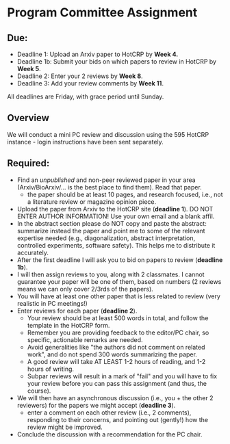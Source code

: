 # Program Committee Assignment

## Due:

- Deadline 1: Upload an Arxiv paper to HotCRP by **Week 4.**
- Deadline 1b: Submit your bids on which papers to review in HotCRP by **Week 5**.
- Deadline 2: Enter your 2 reviews by **Week 8**. 
- Deadline 3: Add your review comments by **Week 11**.

All deadlines are Friday, with grace period until Sunday.

## Overview

We will conduct a mini PC review and discussion using the 595 HotCRP instance - login instructions have been sent separately. 

## Required:

- Find  an *unpublished* and non-peer reviewed paper in your area (Arxiv/BioArxiv/... is the best place to find them). Read that paper.
  - the paper should be at least 10 pages, and research focused, i.e., not a literature review or magazine opinion piece. 
- Upload the paper from Arxiv to the HotCRP site (**deadline 1**). DO NOT ENTER AUTHOR INFORMATION! Use your own email and a blank affil.
- In the abstract section please do NOT copy and paste the abstract: summarize instead the paper and point me to some of the relevant expertise needed (e.g., diagonalization, abstract interpretation, controlled experiments, software safety). This helps me to distribute it accurately.
- After the first deadline I will ask you to bid on papers to review (**deadline 1b**).
- I will then assign reviews to you, along with 2 classmates. I cannot guarantee your paper will be one of them, based on numbers (2 reviews means we can only cover 2/3rds of the papers).
- You will have at least one other paper that is less related to review (very realistic in PC meetings!)
- Enter reviews for each paper (**deadline 2**).
    - Your review should be at least 500 words in total, and follow the template in the HotCRP form.
    - Remember you are providing feedback to the editor/PC chair, so specific, actionable remarks are needed.
    - Avoid generalities like "the authors did not comment on related work", and do not spend 300 words summarizing the paper.
    - A good review will take AT LEAST 1-2 hours of reading, and 1-2 hours of writing.
    - Subpar reviews will result in a mark of "fail" and you will have to fix your review before you can pass this assignment (and thus, the course).
-  We will then have an asynchronous discussion (i.e., you + the other 2 reviewers) for the papers we might accept (**deadline 3**).
    - enter a comment on each other review (i.e., 2 comments), responding to their concerns, and pointing out (gently!) how the review might be improved.
- Conclude the discussion with a recommendation for the PC chair.

